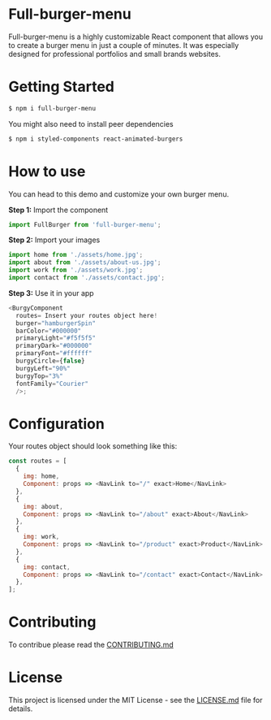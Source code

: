 # Full-burger-menu

Full-burger-menu is a highly customizable React component that allows you to create a burger menu in just a couple of minutes. It was especially designed for professional portfolios and small brands websites.

# Getting Started

 ```sh
$ npm i full-burger-menu
```
You might also need to install peer dependencies

 ```sh
$ npm i styled-components react-animated-burgers
```

# How to use

You can head to this demo and customize your own burger menu.

**Step 1:** Import the component
 ```js
import FullBurger from 'full-burger-menu';
```

**Step 2:** Import your images
```js
import home from './assets/home.jpg';
import about from './assets/about-us.jpg';
import work from './assets/work.jpg';
import contact from './assets/contact.jpg';
```


**Step 3:** Use it in your app

```js
<BurgyComponent
  routes= Insert your routes object here!
  burger="hamburgerSpin"
  barColor="#000000"
  primaryLight="#f5f5f5"
  primaryDark="#000000"
  primaryFont="#ffffff"
  burgyCircle={false}
  burgyLeft="90%"
  burgyTop="3%"
  fontFamily="Courier"
  />;
```
# Configuration

Your routes object should look something like this:
```js
const routes = [
  {
    img: home,
    Component: props => <NavLink to="/" exact>Home</NavLink>
  },
  {
    img: about,
    Component: props => <NavLink to="/about" exact>About</NavLink>
  },
  {
    img: work,
    Component: props => <NavLink to="/product" exact>Product</NavLink>
  },
  {
    img: contact,
    Component: props => <NavLink to="/contact" exact>Contact</NavLink>
  },
];
```
# Contributing
To contribue please read the [CONTRIBUTING.md](https://github.com/jmaciaa/full-burger-menu/blob/master/CONTRIBUTING.MD)

# License
This project is licensed under the MIT License - see the [LICENSE.md](https://github.com/jmaciaa/full-burger-menu/blob/master/LICENSE) file for details.

